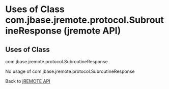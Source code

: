 # Uses of Class com.jbase.jremote.protocol.SubroutineResponse (jremote API)

<PageHeader />

## Uses of Class
com.jbase.jremote.protocol.SubroutineResponse

No usage of com.jbase.jremote.protocol.SubroutineResponse



Back to [jREMOTE API](com_jbase_jremote_package-summary)


